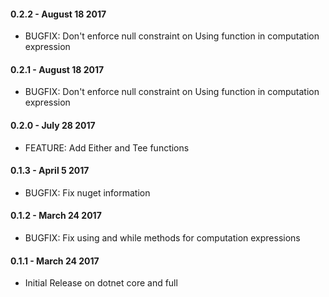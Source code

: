 #### 0.2.2 - August 18 2017
* BUGFIX: Don't enforce null constraint on Using function in computation expression

#### 0.2.1 - August 18 2017
* BUGFIX: Don't enforce null constraint on Using function in computation expression

#### 0.2.0 - July 28 2017
* FEATURE: Add Either and Tee functions

#### 0.1.3 - April 5 2017
* BUGFIX: Fix nuget information

#### 0.1.2 - March 24 2017
* BUGFIX: Fix using and while methods for computation expressions

#### 0.1.1 - March 24 2017
* Initial Release on dotnet core and full
